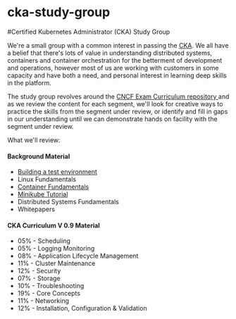 # cka-study-group

#Certified Kubernetes Administrator (CKA) Study Group

We're a small group with a common interest in passing the [CKA](https://www.cncf.io/certification/expert/). We all have a belief that there's lots of value in understanding distributed systems, containers and container orchestration for the betterment of development and operations, however most of us are working with customers in some capacity and have both a need, and personal interest in learning deep skills in the platform. 

The study group revolves around the [CNCF Exam Curriculum repository ](https://github.com/cncf/curriculum) and as we review the content for each segment, we'll look for creative ways to practice the skills from the segment under review, or identify and fill in gaps in our understanding until we can demonstrate hands on facility with the segment under review. 

What we'll review:

#### Background Material
* [Building a test environment](https://github.com/irvnet/cka-study-group/blob/master/test-env/readme.md)
* Linux Fundamentals
* [Container Fundamentals](https://github.com/irvnet/cka-study-group/blob/master/container-fundamentals/readme.md)
* [Minikube Tutorial](https://github.com/irvnet/minikube-tutorial)
* Distributed Systems Fundamentals
* Whitepapers

#### CKA Curriculum V 0.9 Material
* 05% - Scheduling
* 05% - Logging Monitoring
* 08% - Application Lifecycle Management
* 11% - Cluster Maintenance
* 12% - Security
* 07% - Storage
* 10% - Troubleshooting
* 19% - Core Concepts
* 11% - Networking
* 12% - Installation, Configuration & Validation
